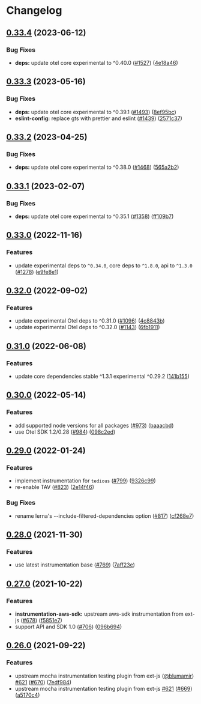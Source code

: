 # Changelog

## [0.33.4](https://github.com/open-telemetry/opentelemetry-js-contrib/compare/contrib-test-utils-v0.33.3...contrib-test-utils-v0.33.4) (2023-06-12)


### Bug Fixes

* **deps:** update otel core experimental to ^0.40.0 ([#1527](https://github.com/open-telemetry/opentelemetry-js-contrib/issues/1527)) ([4e18a46](https://github.com/open-telemetry/opentelemetry-js-contrib/commit/4e18a46396eb2f06e86790dbbd68075c4c2dc83b))

## [0.33.3](https://github.com/open-telemetry/opentelemetry-js-contrib/compare/contrib-test-utils-v0.33.2...contrib-test-utils-v0.33.3) (2023-05-16)


### Bug Fixes

* **deps:** update otel core experimental to ^0.39.1 ([#1493](https://github.com/open-telemetry/opentelemetry-js-contrib/issues/1493)) ([8ef95bc](https://github.com/open-telemetry/opentelemetry-js-contrib/commit/8ef95bccc2d03302089f256f3d0ee091869b4c44))
* **eslint-config:** replace gts with prettier and eslint ([#1439](https://github.com/open-telemetry/opentelemetry-js-contrib/issues/1439)) ([2571c37](https://github.com/open-telemetry/opentelemetry-js-contrib/commit/2571c371be1b5738442200cab2415b6a04c32aab))

## [0.33.2](https://github.com/open-telemetry/opentelemetry-js-contrib/compare/contrib-test-utils-v0.33.1...contrib-test-utils-v0.33.2) (2023-04-25)


### Bug Fixes

* **deps:** update otel core experimental to ^0.38.0 ([#1468](https://github.com/open-telemetry/opentelemetry-js-contrib/issues/1468)) ([565a2b2](https://github.com/open-telemetry/opentelemetry-js-contrib/commit/565a2b2c6fde88af3f5401ef6a5a9643d0d66349))

## [0.33.1](https://github.com/open-telemetry/opentelemetry-js-contrib/compare/contrib-test-utils-v0.33.0...contrib-test-utils-v0.33.1) (2023-02-07)


### Bug Fixes

* **deps:** update otel core experimental to ^0.35.1 ([#1358](https://github.com/open-telemetry/opentelemetry-js-contrib/issues/1358)) ([ff109b7](https://github.com/open-telemetry/opentelemetry-js-contrib/commit/ff109b77928cc9a139a21c63d6b54399bb017fa4))

## [0.33.0](https://github.com/open-telemetry/opentelemetry-js-contrib/compare/contrib-test-utils-v0.32.0...contrib-test-utils-v0.33.0) (2022-11-16)


### Features

* update experimental deps to `^0.34.0`, core deps to `^1.8.0`, api to `^1.3.0` ([#1278](https://github.com/open-telemetry/opentelemetry-js-contrib/issues/1278)) ([e9fe8e1](https://github.com/open-telemetry/opentelemetry-js-contrib/commit/e9fe8e13e34f54e96c50525cadeb74ac048c5624))

## [0.32.0](https://github.com/open-telemetry/opentelemetry-js-contrib/compare/contrib-test-utils-v0.31.0...contrib-test-utils-v0.32.0) (2022-09-02)


### Features

* update experimental Otel deps to ^0.31.0 ([#1096](https://github.com/open-telemetry/opentelemetry-js-contrib/issues/1096)) ([4c8843b](https://github.com/open-telemetry/opentelemetry-js-contrib/commit/4c8843be14896d1159a622c07eb3a049401ccba1))
* update experimental Otel deps to ^0.32.0 ([#1143](https://github.com/open-telemetry/opentelemetry-js-contrib/issues/1143)) ([6fb1911](https://github.com/open-telemetry/opentelemetry-js-contrib/commit/6fb191139aed2ca763300dcf9adb51121a88f97e))

## [0.31.0](https://github.com/open-telemetry/opentelemetry-js-contrib/compare/contrib-test-utils-v0.30.0...contrib-test-utils-v0.31.0) (2022-06-08)


### Features

* update core dependencies stable ^1.3.1 experimental ^0.29.2 ([141b155](https://github.com/open-telemetry/opentelemetry-js-contrib/commit/141b155e344980b51264e26b26c117b2113bcef6))

## [0.30.0](https://github.com/open-telemetry/opentelemetry-js-contrib/compare/contrib-test-utils-v0.29.0...contrib-test-utils-v0.30.0) (2022-05-14)


### Features

* add supported node versions for all packages ([#973](https://github.com/open-telemetry/opentelemetry-js-contrib/issues/973)) ([baaacbd](https://github.com/open-telemetry/opentelemetry-js-contrib/commit/baaacbdd35ca4baab0afae64647aa8c0380ee4b7))
* use Otel SDK 1.2/0.28 ([#984](https://github.com/open-telemetry/opentelemetry-js-contrib/issues/984)) ([098c2ed](https://github.com/open-telemetry/opentelemetry-js-contrib/commit/098c2ed6f9c5ab7bd865685018c0777245aab3b7))

## [0.29.0](https://www.github.com/open-telemetry/opentelemetry-js-contrib/compare/contrib-test-utils-v0.28.0...contrib-test-utils-v0.29.0) (2022-01-24)


### Features

* implement instrumentation for `tedious` ([#799](https://www.github.com/open-telemetry/opentelemetry-js-contrib/issues/799)) ([9326c99](https://www.github.com/open-telemetry/opentelemetry-js-contrib/commit/9326c99f3cdf3e0166f74093a8093066be78bd0a))
* re-enable TAV ([#823](https://www.github.com/open-telemetry/opentelemetry-js-contrib/issues/823)) ([2e14f46](https://www.github.com/open-telemetry/opentelemetry-js-contrib/commit/2e14f46b3f7221ae51ffa12313997f007c300e21))


### Bug Fixes

* rename lerna's --include-filtered-dependencies option ([#817](https://www.github.com/open-telemetry/opentelemetry-js-contrib/issues/817)) ([cf268e7](https://www.github.com/open-telemetry/opentelemetry-js-contrib/commit/cf268e7a92b7800ad6dbec9ca77466f9ee03ee1a))

## [0.28.0](https://www.github.com/open-telemetry/opentelemetry-js-contrib/compare/contrib-test-utils-v0.27.0...contrib-test-utils-v0.28.0) (2021-11-30)


### Features

* use latest instrumentation base ([#769](https://www.github.com/open-telemetry/opentelemetry-js-contrib/issues/769)) ([7aff23e](https://www.github.com/open-telemetry/opentelemetry-js-contrib/commit/7aff23ebebbe209fa3b78c2e7f513c9cd2231be4))

## [0.27.0](https://www.github.com/open-telemetry/opentelemetry-js-contrib/compare/contrib-test-utils-v0.26.0...contrib-test-utils-v0.27.0) (2021-10-22)


### Features

* **instrumentation-aws-sdk:** upstream aws-sdk instrumentation from ext-js ([#678](https://www.github.com/open-telemetry/opentelemetry-js-contrib/issues/678)) ([f5851e7](https://www.github.com/open-telemetry/opentelemetry-js-contrib/commit/f5851e72512117dbce571a42930a90c560dbf63d))
* support API and SDK 1.0 ([#706](https://www.github.com/open-telemetry/opentelemetry-js-contrib/issues/706)) ([096b694](https://www.github.com/open-telemetry/opentelemetry-js-contrib/commit/096b694bbc3079f0ab4ee0462869b10eb8185202))

## [0.26.0](https://www.github.com/open-telemetry/opentelemetry-js-contrib/compare/contrib-test-utils-v0.25.0...contrib-test-utils-v0.26.0) (2021-09-22)


### Features

* upstream mocha instrumentation testing plugin from ext-js ([@blumamir](https://www.github.com/blumamir)) [#621](https://www.github.com/open-telemetry/opentelemetry-js-contrib/issues/621) ([#670](https://www.github.com/open-telemetry/opentelemetry-js-contrib/issues/670)) ([7edf984](https://www.github.com/open-telemetry/opentelemetry-js-contrib/commit/7edf98425d77aaa1d74a959195e87b6079daabcd))
* upstream mocha instrumentation testing plugin from ext-js [#621](https://www.github.com/open-telemetry/opentelemetry-js-contrib/issues/621) ([#669](https://www.github.com/open-telemetry/opentelemetry-js-contrib/issues/669)) ([a5170c4](https://www.github.com/open-telemetry/opentelemetry-js-contrib/commit/a5170c494706a2bec3ba51e59966d0ca8a41d00e))
